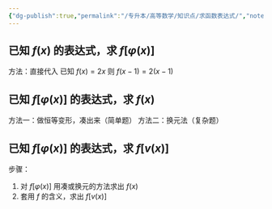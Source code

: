 ```yaml
---
{"dg-publish":true,"permalink":"/专升本/高等数学/知识点/求函数表达式/","noteIcon":""}
---
```


## 已知 $f(x)$ 的表达式，求 $f[φ(x)]$

方法：直接代入
已知 $f(x) = 2x$ 则 $f(x - 1) = 2(x - 1)$

## 已知 $f[φ(x)]$  的表达式，求 $f(x)$

方法一：做恒等变形，凑出来（简单题）
方法二：换元法（复杂题）

## 已知 $f[φ(x)]$  的表达式，求 $f[v(x)]$

步骤：
1. 对 $f[φ(x)]$ 用凑或换元的方法求出 $f(x)$
2. 套用 $f$ 的含义，求出 $f[v(x)]$
